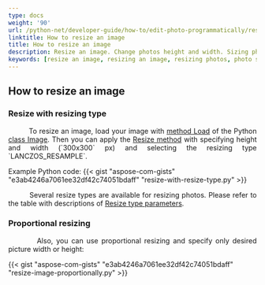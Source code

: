 ```yaml
---
type: docs
weight: '90'
url: /python-net/developer-guide/how-to/edit-photo-programmatically/resize-image
linktitle: How to resize an image
title: How to resize an image
description: Resize an image. Change photos height and width. Sizing photos proportionally.
keywords: [resize an image, resizing an image, resizing photos, photo sizing, picture resizer]
---
```


## How to resize an image

### Resize with resizing type

<p align='justify'>
&nbsp;&nbsp;&nbsp;&nbsp;&nbsp;&nbsp;&nbsp;&nbsp;
To resize an image, load your image with
<a href="https://reference.aspose.com/imaging/python-net/aspose.imaging/image/#load_file_path_21">method Load</a> of the Python
<a href="https://reference.aspose.com/imaging/python-net/aspose.imaging/image/">class Image</a>. Then you can apply the
<a href="https://reference.aspose.com/imaging/python-net/aspose.imaging/image/#resize_new_width_new_height_28">Resize method</a> with specifying height and width (`300x300` px)  and selecting the resizing type `LANCZOS_RESAMPLE`.
</p>

Example Python code:
{{< gist "aspose-com-gists" "e3ab4246a7061ee32df42c74051bdaff" "resize-with-resize-type.py" >}}

<p align='justify'>
&nbsp;&nbsp;&nbsp;&nbsp;&nbsp;&nbsp;&nbsp;&nbsp;
Several resize types are available for resizing photos. Please refer to the table with descriptions of <a href="https://reference.aspose.com/imaging/python-net/aspose.imaging/resizetype/">Resize type parameters</a>.
</p>


### Proportional resizing

<p align='justify'>
&nbsp;&nbsp;&nbsp;&nbsp;&nbsp;&nbsp;&nbsp;&nbsp;
Also, you can use proportional resizing and specify only desired picture width or height:
</p>

{{< gist "aspose-com-gists" "e3ab4246a7061ee32df42c74051bdaff" "resize-image-proportionally.py" >}}
